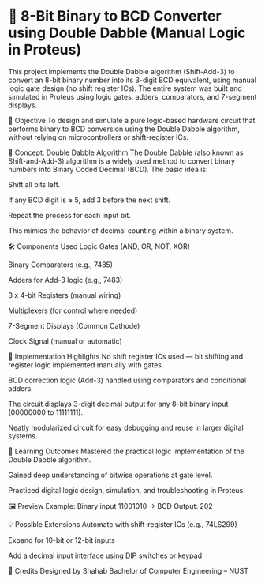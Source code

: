 # 🔢 8-Bit Binary to BCD Converter using Double Dabble (Manual Logic in Proteus)
This project implements the Double Dabble algorithm (Shift-Add-3) to convert an 8-bit binary number into its 3-digit BCD equivalent, using manual logic gate design (no shift register ICs). The entire system was built and simulated in Proteus using logic gates, adders, comparators, and 7-segment displays.

📌 Objective
To design and simulate a pure logic-based hardware circuit that performs binary to BCD conversion using the Double Dabble algorithm, without relying on microcontrollers or shift-register ICs.

🧠 Concept: Double Dabble Algorithm
The Double Dabble (also known as Shift-and-Add-3) algorithm is a widely used method to convert binary numbers into Binary Coded Decimal (BCD). The basic idea is:

Shift all bits left.

If any BCD digit is ≥ 5, add 3 before the next shift.

Repeat the process for each input bit.

This mimics the behavior of decimal counting within a binary system.

🛠️ Components Used
Logic Gates (AND, OR, NOT, XOR)

Binary Comparators (e.g., 7485)

Adders for Add-3 logic (e.g., 7483)

3 x 4-bit Registers (manual wiring)

Multiplexers (for control where needed)

7-Segment Displays (Common Cathode)

Clock Signal (manual or automatic)

🔧 Implementation Highlights
No shift register ICs used — bit shifting and register logic implemented manually with gates.

BCD correction logic (Add-3) handled using comparators and conditional adders.

The circuit displays 3-digit decimal output for any 8-bit binary input (00000000 to 11111111).

Neatly modularized circuit for easy debugging and reuse in larger digital systems.

🎯 Learning Outcomes
Mastered the practical logic implementation of the Double Dabble algorithm.

Gained deep understanding of bitwise operations at gate level.

Practiced digital logic design, simulation, and troubleshooting in Proteus.

🖼️ Preview
Example: Binary input 11001010 → BCD Output: 202

💡 Possible Extensions
Automate with shift-register ICs (e.g., 74LS299)

Expand for 10-bit or 12-bit inputs

Add a decimal input interface using DIP switches or keypad


🤝 Credits
Designed by Shahab
Bachelor of Computer Engineering – NUST


